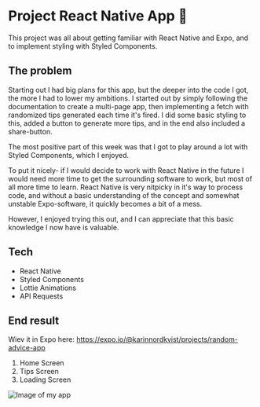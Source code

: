 # Project React Native App 📱

This project was all about getting familiar with React Native and Expo, and to implement styling with Styled Components.

## The problem

Starting out I had big plans for this app, but the deeper into the code I got, the more I had to lower my ambitions. I started out by simply following the documentation to create a multi-page app, then implementing a fetch with randomized tips generated each time it's fired. I did some basic styling to this, added a button to generate more tips, and in the end also included a share-button.

The most positive part of this week was that I got to play around a lot with Styled Components, which I enjoyed.

To put it nicely- if I would decide to work with React Native in the future I would need more time to get the surrounding software to work, but most of all more time to learn. React Native is very nitpicky in it's way to process code, and without a basic understanding of the concept and somewhat unstable Expo-software, it quickly becomes a bit of a mess.

However, I enjoyed trying this out, and I can appreciate that this basic knowledge I now have is valuable.

## Tech

- React Native
- Styled Components
- Lottie Animations
- API Requests

## End result

Wiev it in Expo here: https://expo.io/@karinnordkvist/projects/random-advice-app

1. Home Screen
2. Tips Screen
3. Loading Screen

![Image of my app](http://karinnordkvist.se/developer/images/karin-nordkvist-frontend-developer-react-native-app.jpg 'Advice - React Native App')
